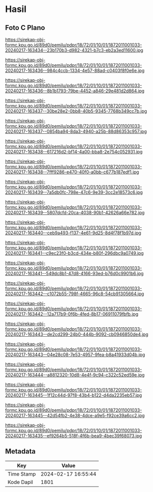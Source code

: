 # Hasil

## Foto C Plano

https://sirekap-obj-formc.kpu.go.id/89d0/pemilu/pdpr/18/72/01/10/01/1872011001033-20240217-163434--23b170b3-d982-4321-b7c3-eb2a3ed11600.jpg

https://sirekap-obj-formc.kpu.go.id/89d0/pemilu/pdpr/18/72/01/10/01/1872011001033-20240217-163436--984c4ccb-1334-4e57-88ad-c0403f8f0e6e.jpg

https://sirekap-obj-formc.kpu.go.id/89d0/pemilu/pdpr/18/72/01/10/01/1872011001033-20240217-163436--8b1b1793-79be-4452-a846-29e481d2d864.jpg

https://sirekap-obj-formc.kpu.go.id/89d0/pemilu/pdpr/18/72/01/10/01/1872011001033-20240217-163437--30be28e2-0bb8-40b5-9345-7768b349cc7b.jpg

https://sirekap-obj-formc.kpu.go.id/89d0/pemilu/pdpr/18/72/01/10/01/1872011001033-20240217-163437--0854ba94-8da3-4940-a25b-88d86353c957.jpg

https://sirekap-obj-formc.kpu.go.id/89d0/pemilu/pdpr/18/72/01/10/01/1872011001033-20240217-163438--617216d2-bf14-4a00-bba8-2e754c052931.jpg

https://sirekap-obj-formc.kpu.go.id/89d0/pemilu/pdpr/18/72/01/10/01/1872011001033-20240217-163438--7fff9286-e470-40f0-a0bb-c677b187edf1.jpg

https://sirekap-obj-formc.kpu.go.id/89d0/pemilu/pdpr/18/72/01/10/01/1872011001033-20240217-163439--7a5db0fc-798e-47c6-9e39-3cc2e18573c6.jpg

https://sirekap-obj-formc.kpu.go.id/89d0/pemilu/pdpr/18/72/01/10/01/1872011001033-20240217-163439--5807dcfd-20ca-4038-90b1-42626a66e782.jpg

https://sirekap-obj-formc.kpu.go.id/89d0/pemilu/pdpr/18/72/01/10/01/1872011001033-20240217-163440--ceb9a493-f137-4e61-9d25-8d4f78f1b97d.jpg

https://sirekap-obj-formc.kpu.go.id/89d0/pemilu/pdpr/18/72/01/10/01/1872011001033-20240217-163441--c9ec23f0-b3cd-434e-b80f-296dbc9a0749.jpg

https://sirekap-obj-formc.kpu.go.id/89d0/pemilu/pdpr/18/72/01/10/01/1872011001033-20240217-163441--549dc8b1-47d8-4166-93ed-b76d0c9901b6.jpg

https://sirekap-obj-formc.kpu.go.id/89d0/pemilu/pdpr/18/72/01/10/01/1872011001033-20240217-163442--c1072b55-798f-4665-96c8-54cb91305664.jpg

https://sirekap-obj-formc.kpu.go.id/89d0/pemilu/pdpr/18/72/01/10/01/1872011001033-20240217-163442--12a717b9-0f6b-4fed-8b17-06911079fbfb.jpg

https://sirekap-obj-formc.kpu.go.id/89d0/pemilu/pdpr/18/72/01/10/01/1872011001033-20240217-163443--de2cd299-24b0-444b-9092-cb0946850de4.jpg

https://sirekap-obj-formc.kpu.go.id/89d0/pemilu/pdpr/18/72/01/10/01/1872011001033-20240217-163443--04e28c08-7e53-4957-9fea-b8a41933d04b.jpg

https://sirekap-obj-formc.kpu.go.id/89d0/pemilu/pdpr/18/72/01/10/01/1872011001033-20240217-163444--a8812320-10d8-4e4f-9c94-c322c52ed59e.jpg

https://sirekap-obj-formc.kpu.go.id/89d0/pemilu/pdpr/18/72/01/10/01/1872011001033-20240217-163445--1f12c44d-97f8-43b4-b122-d4da2235eb57.jpg

https://sirekap-obj-formc.kpu.go.id/89d0/pemilu/pdpr/18/72/01/10/01/1872011001033-20240217-163445--42d54fb2-4e38-4dce-a9e5-f92ce39a6cc2.jpg

https://sirekap-obj-formc.kpu.go.id/89d0/pemilu/pdpr/18/72/01/10/01/1872011001033-20240217-163435--ef9264b5-518f-4f6b-bea9-4bec39f68073.jpg


## Metadata

| Key        | Value               |
| ---------- | ------------------- |
| Time Stamp | 2024-02-17 16:55:44 |
| Kode Dapil | 1801                |



